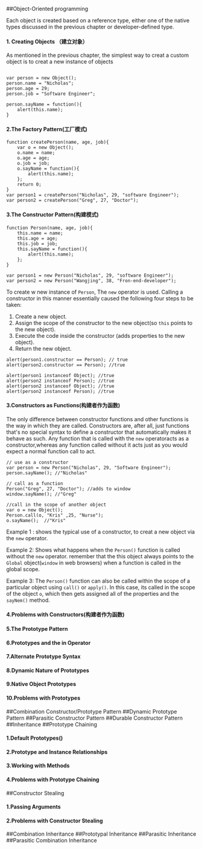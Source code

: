 ##Object-Oriented programming

Each object is created based on a reference type, either one of the native types discussed in the previous chapter or developer-defined type.

#### 1. Creating Objects （建立对象）

As mentioned in the previous chapter, the simplest way to creat a custom object is to creat a new instance of objects

```

var person = new Object();
person.name = "Nicholas";
person.age = 29;
person.job = "Software Engineer";

person.sayName = function(){
    alert(this.name);
}

```

#### 2.The Factory Pattern(工厂模式)

```
function createPerson(name, age, job){
    var o = new Object();
    o.name = name;
    o.age = age;
    o.job = job;
    o.sayName = function(){
        alert(this.name);
    };
    return 0;
}
var person1 = createPerson("Nicholas", 29, "software Engineer");
var person2 = createPerson("Greg", 27, "Doctor");

```

#### 3.The Constructor Pattern(构建模式)
```
function Person(name, age, job){
    this.name = name;
    this.age = age;
    this.job = job;
    this.sayName = function(){
        alert(this.name);
    };
}

var person1 = new Person("Nicholas", 29, "software Engineer");
var person2 = new Person("Wangjing", 38, "Fron-end-developer");
```

To create w new instance of `Person`, The `new` operator is used. Calling a constructor in this manner essentially caused the following four steps to be taken:

1) Create a new object.
2) Assign the scope of the constructor to the new object(so `this` points to the new object).
3) Execute the code inside the constructor (adds properties to the new object).
4) Return the new object.

```
alert(person1.constructor == Person); // true
alert(person2.constructor == Person); //true

alert(person1 instanceof Object); //true
alert(person2 instanceof Person); //true
alert(person2 instanceof Object); //true
alert(person2 instanceof Person); //true
```

#### 3.Constructors as Functions(构建者作为函数)

The only difference between constructor functions and other functions is the way in which they are called.
Constructors are, after all, just functions that's no special syntax to define a constructor that automatically makes it behave as such.
Any function that is called with the `new` operatoracts as a constructor,whereas any function called without it acts just as you would expect a normal function call to act.

```
// use as a constructor
var person = new Person("Nicholas", 29, "Software Engineer");
person.sayName(); //"Nicholas"

// call as a function
Person("Greg", 27, "Doctor"); //adds to window
window.sayName(); //"Greg"

//call in the scope of another object
var o = new Object();
Person.call(o, "Kris" ,25, "Nurse");
o.sayName();  //"Kris"
```

Example 1 : shows the typical use of a constructor, to creat a new object via the `new` operator.

Example 2: Shows what happens when the `Person()` function is called without the `new` operator. remember that the this object always points to the `Global` object(`window` in web browsers) when a function is called in the global scope.

Example 3: The `Person()` function can also be called within the scope of a particular object using `call()` or `apply()`. In this case, its called in the scope of the object `o`, which then gets assigned all of the properties and the `sayNem()` method.

#### 4.Problems with Constructors(构建者作为函数)
#### 5.The Prototype Pattern
#### 6.Prototypes and the in Operator
#### 7.Alternate Prototype Syntax
#### 8.Dynamic Nature of Prototypes
#### 9.Native Object Prototypes
#### 10.Problems with Prototypes

##Combination Constructor/Prototype Pattern
##Dynamic Prototype Pattern
##Parasitic Constructor Pattern
##Durable Constructor Pattern
##Inheritance
##Prototype Chaining
#### 1.Default Prototypes()
#### 2.Prototype and Instance Relationships
#### 3.Working with Methods
#### 4.Problems with Prototype Chaining
##Constructor Stealing
#### 1.Passing Arguments
#### 2.Problems with Constructor Stealing
##Combination Inheritance
##Prototypal Inheritance
##Parasitic Inheritance
##Parasitic Combination Inheritance


